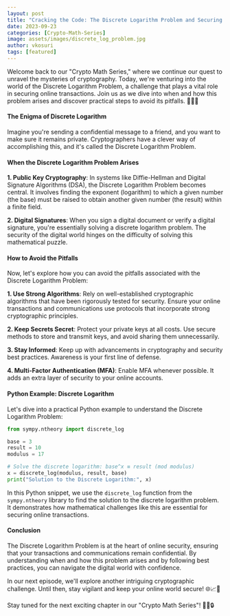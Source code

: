 ```yaml
---
layout: post
title: "Cracking the Code: The Discrete Logarithm Problem and Securing Online Transactions 📈🔐"
date: 2023-09-23
categories: [Crypto-Math-Series]
image: assets/images/discrete_log_problem.jpg
author: vkosuri
tags: [featured]
---
```


Welcome back to our "Crypto Math Series," where we continue our quest to unravel the mysteries of cryptography. Today, we're venturing into the world of the Discrete Logarithm Problem, a challenge that plays a vital role in securing online transactions. Join us as we dive into when and how this problem arises and discover practical steps to avoid its pitfalls. 🚀🔢🔐

#### The Enigma of Discrete Logarithm

Imagine you're sending a confidential message to a friend, and you want to make sure it remains private. Cryptographers have a clever way of accomplishing this, and it's called the Discrete Logarithm Problem.

#### When the Discrete Logarithm Problem Arises

**1. Public Key Cryptography**: In systems like Diffie-Hellman and Digital Signature Algorithms (DSA), the Discrete Logarithm Problem becomes central. It involves finding the exponent (logarithm) to which a given number (the base) must be raised to obtain another given number (the result) within a finite field.

**2. Digital Signatures**: When you sign a digital document or verify a digital signature, you're essentially solving a discrete logarithm problem. The security of the digital world hinges on the difficulty of solving this mathematical puzzle.

#### How to Avoid the Pitfalls

Now, let's explore how you can avoid the pitfalls associated with the Discrete Logarithm Problem:

**1. Use Strong Algorithms**: Rely on well-established cryptographic algorithms that have been rigorously tested for security. Ensure your online transactions and communications use protocols that incorporate strong cryptographic principles.

**2. Keep Secrets Secret**: Protect your private keys at all costs. Use secure methods to store and transmit keys, and avoid sharing them unnecessarily.

**3. Stay Informed**: Keep up with advancements in cryptography and security best practices. Awareness is your first line of defense.

**4. Multi-Factor Authentication (MFA)**: Enable MFA whenever possible. It adds an extra layer of security to your online accounts.

#### Python Example: Discrete Logarithm

Let's dive into a practical Python example to understand the Discrete Logarithm Problem:

```python
from sympy.ntheory import discrete_log

base = 3
result = 10
modulus = 17

# Solve the discrete logarithm: base^x ≡ result (mod modulus)
x = discrete_log(modulus, result, base)
print("Solution to the Discrete Logarithm:", x)
```

In this Python snippet, we use the `discrete_log` function from the `sympy.ntheory` library to find the solution to the discrete logarithm problem. It demonstrates how mathematical challenges like this are essential for securing online transactions.

#### Conclusion

The Discrete Logarithm Problem is at the heart of online security, ensuring that your transactions and communications remain confidential. By understanding when and how this problem arises and by following best practices, you can navigate the digital world with confidence.

In our next episode, we'll explore another intriguing cryptographic challenge. Until then, stay vigilant and keep your online world secure! 🌐📈🔐

Stay tuned for the next exciting chapter in our "Crypto Math Series"! 🚀🔢🔒